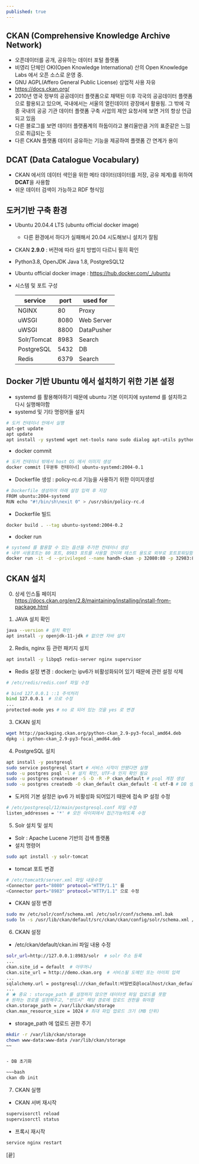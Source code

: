 ```yaml
---
published: true
---
```

## CKAN (Comprehensive Knowledge Archive Network)
  - 오픈데이터를 공개, 공유하는 데이터 포털 플랫폼
  - 비영리 단체인 OKI(Open Knowledge International) 산의 Open Knowledge Labs 에서 오픈 소스로 운영 중. 
  - GNU AGPL(Affero General Public License) 상업적 사용 자유
  - https://docs.ckan.org/
  - 2010년 영국 정부의 공공데이터 플랫폼으로 채택된 이후 각국의 공공데이터 플랫폼으로 활용되고 있으며, 국내에서는 서울의 열린데이터 광장에서 활용됨. 그 밖에 각종 국내의 공공 기관 데이터 플랫폼 구축 사업의 제안 요청서에 보면 거의 항상 언급되고 있음
  - 다른 블로그를 보면 데이터 플랫폼계의 하둡이라고 불리울만큼 거의 표준같은 느낌으로 취급되는 듯
  - 다른 CKAN 플랫폼 데이터 공유하는 기능을 제공하여 플랫폼 간 연계가 용이


## DCAT (Data Catalogue Vocabulary)
  - CKAN 에서의 데이터 색인을 위한 메타 데이터(데이터를 저장, 공유 체계)를 위하여 **DCAT**을 사용함
  - 쉬운 데이터 검색이 가능하고 RDF 형식임


## 도커기반 구축 환경
  - Ubuntu 20.04.4 LTS (ubuntu official docker image)
    - 다른 환경에서 하다가 실패해서 20.04 시도해보니 설치가 잘됨
  - CKAN **2.9.0** : 버전에 따라 설치 방법이 다르니 필히 확인
  - Python3.8, OpenJDK Java 1.8, PostgreSQL12
  - Ubuntu official docker image : https://hub.docker.com/_/ubuntu
  - 시스템 및 포트 구성
   
    |service|port|used for|
    |----|--|---|
    |NGINX|80|Proxy|
    |uWSGI|8080|Web Server|
    |uWSGI|8800|DataPusher|
    |Solr/Tomcat|8983|Search|
    |PostgreSQL|5432|DB|
    |Redis|6379|Search|

## Docker 기반 Ubuntu 에서 설치하기 위한 기본 설정
  - systemd 를 활용해야하기 때문에 ubuntu 기본 이미지에 systemd 를 설치하고 다시 실행해야함
  - systemd 및 기타 명령어들 설치
  
  ~~~bash
  # 도커 컨테이너 안에서 실행
  apt-get update
  apt update
  apt install -y systemd wget net-tools nano sudo dialog apt-utils python3 python3-setuptools libpython3.8
  ~~~
  
  - docker commit
  
  ~~~bash
  # 도커 컨테이너 밖에서 host OS 에서 이미지 생성
  docker commit [우분투 컨테이너] ubuntu-systemd:2004-0.1
  ~~~
  
  - Dockerfile 생성 : policy-rc.d 기능을 사용하기 위한 이미지생성
  
  ~~~bash
  # Dockerfile 생성하여 아래 설정 입력 후 저장
  FROM ubuntu:2004-systemd
  RUN echo "#!/bin/sh\nexit 0" > /usr/sbin/policy-rc.d
  ~~~
  
  - Dockerfile 빌드 
  
  ~~~bash
  docker build . --tag ubuntu-systemd:2004-0.2
  ~~~
  
  - docker run
  
  ~~~bash
  # systemd 를 활용할 수 있는 옵션들 추가한 컨테이너 생성
  # 내부 사용포트는 80 포트, 8983 포트를 사용할 것이며 테스트 용도로 외부로 포트포워딩함
  docker run -it -d --privileged --name handh-ckan -p 32080:80 -p 32983:8983 ubuntu-systemd:2004-0.2 /lib/systemd/systemd
  ~~~

## CKAN 설치
  0. 상세 인스톨 페이지
  https://docs.ckan.org/en/2.8/maintaining/installing/install-from-package.html

  1. JAVA 설치 확인
    
  ~~~bash
  java --version # 설치 확인
  apt install -y openjdk-11-jdk # 없으면 자바 설치
  ~~~

  2. Redis, nginx 등 관련 패키지 설치
  
  ~~~bash
  apt install -y libpq5 redis-server nginx supervisor
  ~~~
  
  - Redis 설정 변경 : docker는 ipv6가 비활성화되어 있기 때문에 관련 설정 삭제
  
  ~~~bash
  # /etc/redis/redis.conf 파일 수정
  
  # bind 127.0.0.1 ::1 주석처리
  bind 127.0.0.1  # 으로 수정
  ...
  protected-mode yes # no 로 되어 있는 것을 yes 로 변경
  ~~~
  
  3. CKAN 설치 
  
  ~~~bash
  wget http://packaging.ckan.org/python-ckan_2.9-py3-focal_amd64.deb
  dpkg -i python-ckan_2.9-py3-focal_amd64.deb
  ~~~
  
  4. PostgreSQL 설치
  
  ~~~bash
  apt install -y postgresql
  sudo service postgresql start # 서비스 시작이 안됐다면 실행
  sudo -u postgres psql -l # 설치 확인, UTF-8 인지 확인 필요
  sudo -u postgres createuser -S -D -R -P ckan_default # psql 계정 생성
  sudo -u postgres createdb -O ckan_default ckan_default -E utf-8 # DB 생성
  ~~~
  
  - 도커의 기본 설정은 ipv6 가 비활성화 되어있기 때문에 접속 IP 설정 수정
  
  ~~~bash
  # /etc/postgresql/12/main/postgresql.conf 파일 수정
  listen_addresses = '*' # 모든 아이피에서 접근가능하도록 수정
  ~~~
  
  
  5. Solr 설치 및 설치
  - Solr : Apache Lucene 기반의 검색 플랫폼
  - 설치 명령어
    
  ~~~bash
  sudo apt install -y solr-tomcat
  ~~~
     
  - tomcat 포트 변경
 
  ~~~bash
  # /etc/tomcat9/server.xml 파일 내용수정
  <Connector port="8080" protocol="HTTP/1.1" 를
  <Connector port="8983" protocol="HTTP/1.1" 으로 수정
  ~~~
 
  
  - CKAN 설정 변경
    
  ~~~bash
  sudo mv /etc/solr/conf/schema.xml /etc/solr/conf/schema.xml.bak
sudo ln -s /usr/lib/ckan/default/src/ckan/ckan/config/solr/schema.xml /etc/solr/conf/schema.xml
  ~~~
  
  6. CKAN 설정
    
  - /etc/ckan/default/ckan.ini 파일 내용 수정
  
  ~~~bash
  solr_url=http://127.0.0.1:8983/solr  # solr 주소 등록
  ...
  ckan.site_id = default  # 아무꺼나
  ckan.site_url = http://demo.ckan.org  # 서비스될 도메인 또는 아이피 입력
  ...
  sqlalchemy.url = postgresql://ckan_default:비밀번호@localhost/ckan_default  # 위에서 생성했던 DB 비밀번호 입력
  ...
  # ★ 중요 : storage_path 를 설정하지 않으면 데이터셋 파일 업로드를 못함
  # 원하는 경로를 설정해주고, "반드시" 해당 경로에 업로드 권한을 줘야함
  ckan.storage_path = /var/lib/ckan/storage
  ckan.max_resource_size = 1024 # 최대 파입 업로드 크기 (MB 단위)
  ~~~
  
  - storage_path 에 업로드 권한 주기
  
  ~~~bash
  mkdir -r /var/lib/ckan/storage
  chown www-data:www-data /var/lib/ckan/storage
  ~~
  
  
  - DB 초기화
  
  ~~~bash
  ckan db init
  ~~~
  
7. CKAN 실행
  - CKAN 서버 재시작
  
  ~~~bash
  supervisorctl reload
  supervisorctl status
  ~~~
  
  - 프록시 재시작
  
  ~~~bash
  service nginx restart
  ~~~

[끝]
